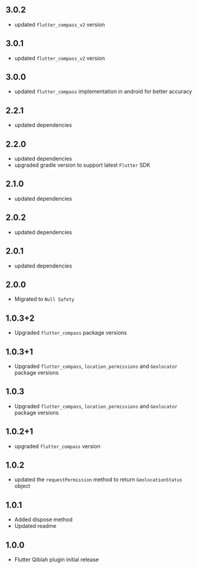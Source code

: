## 3.0.2

* updated `flutter_compass_v2` version


## 3.0.1

* updated `flutter_compass_v2` version

## 3.0.0

* updated `flutter_compass` implementation in android for better accuracy

## 2.2.1

* updated dependencies

## 2.2.0

* updated dependencies
* upgraded gradle version to support latest `Flutter` SDK

## 2.1.0

* updated dependencies

## 2.0.2

* updated dependencies

## 2.0.1

* updated dependencies

## 2.0.0

* Migrated to `Null Safety`

## 1.0.3+2

* Upgraded `flutter_compass` package versions

## 1.0.3+1

* Upgraded `flutter_compass`, `location_permissions` and `Geolocator` package versions

## 1.0.3

* Upgraded `flutter_compass`, `location_permissions` and `Geolocator` package versions


## 1.0.2+1

* upgraded `flutter_compass` version

## 1.0.2

* updated the `requestPermission` method to return `GeolocationStatus` object

## 1.0.1

* Added dispose method
* Updated readme

## 1.0.0

* Flutter Qiblah plugin initial release
